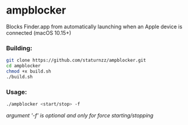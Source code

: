 # ampblocker
 Blocks Finder.app from automatically launching when an Apple device is connected (macOS 10.15+)
 
 ### Building:
 ```bash
 git clone https://github.com/staturnzz/ampblocker.git
 cd ampblocker
 chmod +x build.sh
 ./build.sh
 ```
 
 ### Usage:
 ```bash
 ./ampblocker <start/stop> -f
 ```
 *argument '-f' is optional and only for force starting/stopping*

